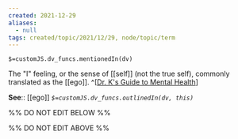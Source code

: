 ```yaml
---
created: 2021-12-29 
aliases:
  - null
tags: created/topic/2021/12/29, node/topic/term
---
```

`$=customJS.dv_funcs.mentionedIn(dv)`

The "I" feeling, or the sense of [[self]] (not the true self), commonly translated as the [[ego]].
^[[Dr. K's Guide to Mental Health](https://coaching.healthygamer.gg/guide)]

**See**:: [[ego]]
*`$=customJS.dv_funcs.outlinedIn(dv, this)`*

%% DO NOT EDIT BELOW %%

%% DO NOT EDIT ABOVE %%
